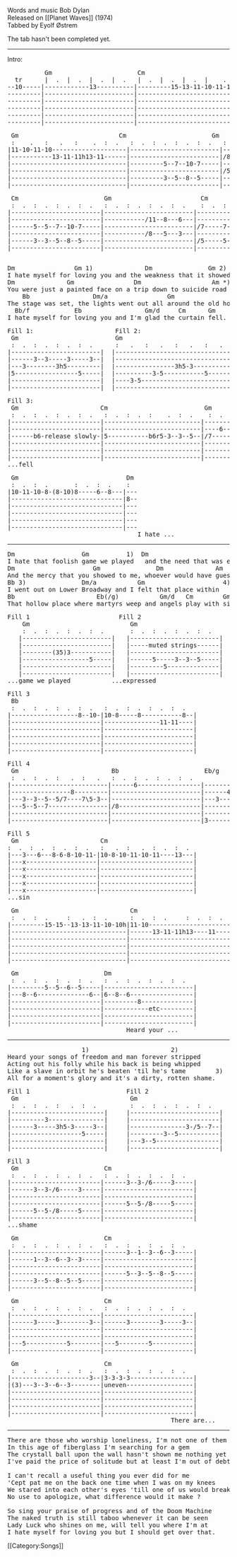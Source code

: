Words and music Bob Dylan<br>
Released on [[Planet Waves]] (1974)<br>
Tabbed by Eyolf Østrem

The tab hasn't been completed yet.

----
Intro:

<pre class="tab">
          Gm                       Cm
  tr      |  .  |  .  |  .  |  .   |  .  |  .  |  .  |    .
--10-----|------------13----------|---------15-13-11-10-11-10-|
---------|------------------------|---------------------------|
---------|------------------------|---------------------------|
---------|------------------------|---------------------------|
---------|------------------------|---------------------------|
---------|------------------------|---------------------------|
</pre>
<pre class="tab">
 Gm                           Cm                       Gm
 :    .   :   .   :    .  :  .   :  .  :  .  :  .  :  .   :  .  :  .  :  .  :  .
|11-10-11-10--------------------|------------------------|------------------------|
|-----------13-11-11h13-11------|------------------------|/8-------------11-8-----|
|-------------------------------|---------5--7--10-7-----|------------------------|
|-------------------------------|------------------------|/5-------------8--5-----|
|-------------------------------|---------3--5--8--5-----|------------------------|
|-------------------------------|------------------------|------------------------|
</pre>
<pre class="tab">
 Cm                       Gm                        Cm                       Dm
 :  .  :  .  :  .  :  .   :  .  :  .  :  .  :  .    :  .  :  .  :  .  :  .
|------------------------|------------------------|-------------------------|--
|------------------------|-----------/11--8---6---|-------------------------|--
|------5--5--7--10-7-----|------------------------|/7-----7--7--9-----7-----|--
|------------------------|-----------/8---5---3---|-------------------------|--
|------3--3--5--8--5-----|------------------------|/5-----5--5--7-----5-----|--
|------------------------|------------------------|-------------------------|--
                                                                               I hate...
</pre>

<pre class="verse">
Dm                Gm 1)              Dm               Gm 2)
I hate myself for loving you and the weakness that it showed
Dm              Gm                Dm                   Am *)
You were just a painted face on a trip down to suicide road
    Bb                 Dm/a                Gm
The stage was set, the lights went out all around the old hotel
  Bb/f            Eb                 Gm/d     Cm      Gm
I hate myself for loving you and I'm glad the curtain fell.
</pre>
<pre class="tab">
Fill 1:                      Fill 2:
 Gm                          Gm
 :  .  :  .  :  .  :  .      :   .   :   .   :   .   :   .
|------------------------|  |-------------------------------|
|------3--3-----3-----3--|  |-------------------------------|
|---3--------3h5---------|  |----------------3h5-3----------|
|5-----------------5-----|  |----------3-5-----------5------|
|------------------------|  |----3-5------------------------|
|------------------------|  |-------------------------------|
</pre>

<pre class="tab">
Fill 3:
 Gm                      Cm                          Gm
 :  .  :  .  :  .  :  .   :  .  :  .  :    .  :  .    :  .  :  .  :  .  :  .
|------------------------|--------------------------|----------6--8-----6--8--|
|------------------------|--------------------------|----6--8-----------------|
|------b6-release slowly-|5-----------b6r5-3--3--5--|/7-----------------------|
|------------------------|--------------------------|-------------------------|
|------------------------|--------------------------|-------------------------|
|------------------------|--------------------------|-------------------------|
...fell
</pre>
<pre class="tab">
 Gm                             Dm
 :  .  :  .       :  .  :  .    :
|10-11-10-8-(8-10)8-----6--8---|---
|------------------------------|8--
|------------------------------|---
|------------------------------|---
|------------------------------|---
|------------------------------|---
                                   I hate ...
</pre>

----
<pre class="verse">
Dm                  Gm          1)  Dm                       Gm       2)
I hate that foolish game we played   and the need that was expressed
Dm                     Gm               Dm              Am
And the mercy that you showed to me, whoever would have guessed
Bb 3)               Dm/a           Gm                     4)
I went out on Lower Broadway and I felt that place within
Bb                      Eb(/g)           Gm/d   Cm        Gm  5)
That hollow place where martyrs weep and angels play with sin.
</pre>

<pre class="tab">
Fill 1                        Fill 2
    Gm                           Gm
    :  .  :  .  :  .  :  .       :  .  :  .  :  .  :  .
   |------------------------|   |------------------------|
   |------------------------|   |-----muted strings------|
   |--------(35)3-----------|   |------------------------|
   |------------------5-----|   |------5-----3--3--5-----|
   |------------------------|   |---------5--------------|
   |------------------------|   |------------------------|
...game we played           ...expressed
</pre>

<pre class="tab">
Fill 3
 Bb
 :  .  :  .  :  .  :  .   :  .  :  .  :  .  :  .
|------------------8--10-|10-8-----8-----------8--|
|------------------------|---------------11-11----|
|------------------------|------------------------|
|------------------------|------------------------|
|------------------------|------------------------|
|------------------------|------------------------|
</pre>

<pre class="tab">
Fill 4
 Gm                         Bb                       Eb/g
 :  .  :  .  :   .  :   .   :  .  :  .  :  .  :  .
|--------------------------|------6-----------------|---------3-
|----------------8---------|------------------------|------4----
|---3--3--5--5/7----7\5-3--|------------------------|---3------- etc
|---5--5--7----------------|/8----------------------|-----------
|--------------------------|------------------------|-----------
|--------------------------|------------------------|3----------
</pre>

<pre class="tab">
Fill 5
 Gm                      Cm
:  .  :  .  :  .  :  .   :   .  :   .  :  .  :  .
|---3---6---8-6-8-10-11-|10-8-10-11-10-11----13---|
|---x-------------------|-------------------------|
|---x-------------------|-------------------------|
|---x-------------------|-------------------------|
|---x-------------------|-------------------------|
|---x-------------------|-------------------------|
...sin
</pre>
<pre class="tab">
 Gm                              Cm
 :  .  :  .     :   .  :  .      :  .  :  .     :  .  :  .
|---------15-15--13-13-11-10-10h|11-10----------------------|
|-------------------------------|------13-11-11h13----11----|
|-------------------------------|---------------------------|
|-------------------------------|---------------------------|
|-------------------------------|---------------------------|
|-------------------------------|---------------------------|
</pre>
<pre class="tab">
 Gm                       Dm
 :  .  :  .  :  .  :  .   :  .  :  .  :  .  :  .
|---------5--5--6--5-----|------------------------|
|---8--6--------------6--|6--8--6-----------------|
|------------------------|---------8--------------|
|------------------------|------------etc---------|
|------------------------|------------------------|
|------------------------|------------------------|
                                Heard your ...
</pre>

----
<pre class="verse">
                    1)                      2)
Heard your songs of freedom and man forever stripped
Acting out his folly while his back is being whipped
Like a slave in orbit he's beaten 'til he's tame        3)
All for a moment's glory and it's a dirty, rotten shame.
</pre>
<pre class="tab">
Fill 1                          Fill 2
 Gm                              Gm
 :  .  :  .  :   .  :  .         :  .  :  .  :  .  :  .
|-------------------------|     |------------------------|
|---------3---------------|     |------------------------|
|------3-----3h5-3-----3--|     |---------------3-/5--7--|
|-------------------5-----|     |---------3--5-----------|
|-------------------------|     |---3--5-----------------|
|-------------------------|     |------------------------|
</pre>
<pre class="tab">
Fill 3
 Gm                       Cm
 :  .  :  .  :  .  :  .   :  .  :  .  :  .  :  .
|------------------------|------3--3-/6-----3-----|
|------3--3-/6-----3-----|------------------------|
|------------------------|------------------------|
|------------------------|------5--5-/8-----5-----|
|------5--5-/8-----5-----|------------------------|
|------------------------|------------------------|
...shame
</pre>
<pre class="tab">
 Gm                       Cm
 :  .  :  .  :  .  :  .   :  .  :  .  :  .  :  .
|------------------------|------3--1--3--6--3-----|
|------1--3--6--3--3-----|------------------------|
|------------------------|------------------------|
|------------------------|------5--3--5--8--5-----|
|------3--5--8--5--5-----|------------------------|
|------------------------|------------------------|
</pre>
<pre class="tab">
 Gm                       Cm
 :  .  :  .  :  .  :  .   :  .  :  .  :  .  :  .
|------------------------|------------------------|
|------3-----3--------3--|------3--------3-----3--|
|------------------------|------------------------|
|------------------------|------------------------|
|---5-----------5--------|---5--------5-----------|
|------------------------|------------------------|
</pre>
<pre class="tab">
 Gm                       Cm
 :  .  :  .  :  .  :  .   :  .  :  .  :  .  :  .
|---------------------3--|3-3-3-3-----------------|
|(3)---3--3--6--3--------|uneven------------------|
|------------------------|------------------------|
|------------------------|------------------------|
|------------------------|------------------------|
|------------------------|------------------------|
                                            There are...
</pre>

----
<pre class="verse">
There are those who worship loneliness, I'm not one of them
In this age of fiberglass I'm searching for a gem
The crystall ball upon the wall hasn't shown me nothing yet
I've paid the price of solitude but at least I'm out of debt.

I can't recall a useful thing you ever did for me
'Cept pat me on the back one time when I was on my knees
We stared into each other's eyes 'till one of us would break
No use to apologize, what difference would it make ?

So sing your praise of progress and of the Doom Machine
The naked truth is still taboo whenever it can be seen
Lady Luck who shines on me, will tell you where I'm at
I hate myself for loving you but I should get over that.
</pre>

[[Category:Songs]]